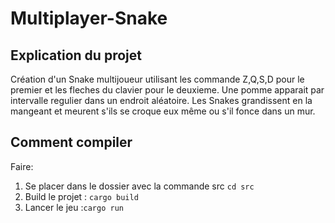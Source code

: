 # Multiplayer-Snake

## Explication du projet
Création d'un Snake multijoueur utilisant les commande Z,Q,S,D pour le premier et les fleches du clavier pour le deuxieme.
Une pomme apparait par intervalle regulier dans un endroit aléatoire. Les Snakes grandissent en la mangeant et meurent s'ils se croque eux même ou s'il fonce dans un mur.

## Comment compiler

Faire:
1. Se placer dans le dossier avec la commande src ```cd src```
2. Build le projet : ```cargo build```
3. Lancer le jeu :```cargo run```
